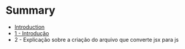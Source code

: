 # Summary

* [Introduction](README.md)
* [1 - Introdução](capitulos/1_-_introducao.md)
* 2 - Explicação sobre a criação do arquivo que converte jsx para js

